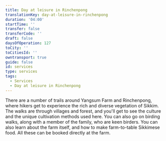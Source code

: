 ```yaml
---
title: Day at leisure in Rinchenpong
translationKey: day-at-leisure-in-rinchenpong
duration: '04:00'
startTime: ''
transfer: false
transferCode: ''
draft: false
daysOfOperation: 127
toCity: ''
toCitiesId: ''
owntransport: true
guide: false
id: services
type: services
tags:
  - Services
  - Day at leisure in Rinchenpong
---
```

There are a number of trails around Yangsum Farm and Rinchenpong, where hikers get to experience the rich and diverse vegetation of Sikkim. The walks are through villages and forest, and you'll get to see the culture and the unique cultivation methods used here. You can also go on birding walks, along with a member of the family, who are keen birders. You can also learn about the farm itself, and how to make farm-to-table Sikkimese food. All these can be booked directly at the farm.